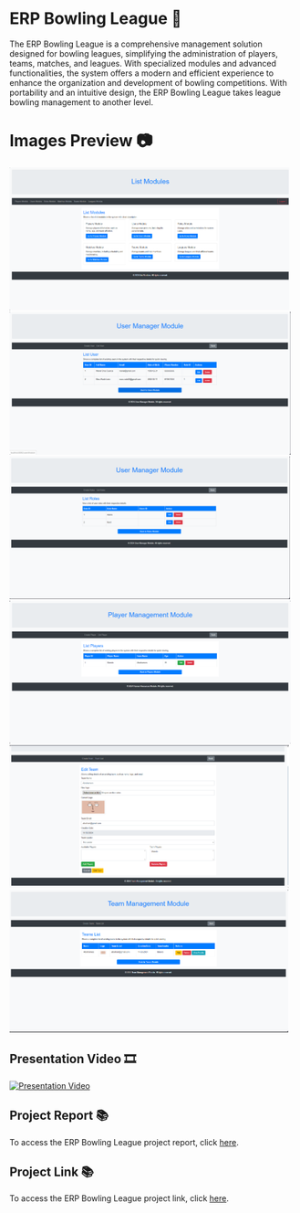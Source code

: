 # ERP Bowling League 🎳
The ERP Bowling League is a comprehensive management solution designed for bowling leagues, simplifying the administration of players, teams, matches, and leagues. With specialized modules and advanced functionalities, the system offers a modern and efficient experience to enhance the organization and development of bowling competitions. With portability and an intuitive design, the ERP Bowling League takes league bowling management to another level.

# Images Preview 📷
<div class="carousel-container">
    <div class="carousel-slide">
        <img src="https://github.com/PolNie/ERP-Bowling-League-Management/blob/main/img/image.png" height="250">
        <img src="https://github.com/PolNie/ERP-Bowling-League-Management/blob/main/img/image2.png" height="250">
        <img src="https://github.com/PolNie/ERP-Bowling-League-Management/blob/main/img/image3.png" height="250">
        <img src="https://github.com/PolNie/ERP-Bowling-League-Management/blob/main/img/image4.png" height="250">
        <img src="https://github.com/PolNie/ERP-Bowling-League-Management/blob/main/img/image5.png" height="250">
        <img src="https://github.com/PolNie/ERP-Bowling-League-Management/blob/main/img/image6.png" height="250">
    </div>
</div>


## Presentation Video 🎞
[![Presentation Video](miniatura_video)](link_video)

## Project Report 📚
To access the ERP Bowling League project report, click [here](https://docs.google.com/document/d/1yi0YyKdvMQGsrdw_vcsXQHrbpXQbtf0QVj99rGNSWU0).

## Project Link 📚
To access the ERP Bowling League project link, click [here](https://gitlab.com/rodo.leon.marc/projecte-2/-/tree/master?ref_type=heads).

